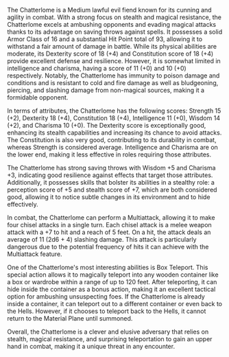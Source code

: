 The Chatterlome is a Medium lawful evil fiend known for its cunning and agility in combat. With a strong focus on stealth and magical resistance, the Chatterlome excels at ambushing opponents and evading magical attacks thanks to its advantage on saving throws against spells. It possesses a solid Armor Class of 16 and a substantial Hit Point total of 93, allowing it to withstand a fair amount of damage in battle. While its physical abilities are moderate, its Dexterity score of 18 (+4) and Constitution score of 18 (+4) provide excellent defense and resilience. However, it is somewhat limited in intelligence and charisma, having a score of 11 (+0) and 10 (+0) respectively. Notably, the Chatterlome has immunity to poison damage and conditions and is resistant to cold and fire damage as well as bludgeoning, piercing, and slashing damage from non-magical sources, making it a formidable opponent.

In terms of attributes, the Chatterlome has the following scores: Strength 15 (+2), Dexterity 18 (+4), Constitution 18 (+4), Intelligence 11 (+0), Wisdom 14 (+2), and Charisma 10 (+0). The Dexterity score is exceptionally good, enhancing its stealth capabilities and increasing its chance to avoid attacks. The Constitution is also very good, contributing to its durability in combat, whereas Strength is considered average. Intelligence and Charisma are on the lower end, making it less effective in roles requiring those attributes.

The Chatterlome has strong saving throws with Wisdom +5 and Charisma +3, indicating good resilience against effects that target those attributes. Additionally, it possesses skills that bolster its abilities in a stealthy role: a perception score of +5 and stealth score of +7, which are both considered good, allowing it to notice subtle changes in its environment and to hide effectively.

In combat, the Chatterlome can perform a Multiattack, allowing it to make four chisel attacks in a single turn. Each chisel attack is a melee weapon attack with a +7 to hit and a reach of 5 feet. On a hit, the attack deals an average of 11 (2d6 + 4) slashing damage. This attack is particularly dangerous due to the potential frequency of hits it can achieve with the Multiattack feature.

One of the Chatterlome's most interesting abilities is Box Teleport. This special action allows it to magically teleport into any wooden container like a box or wardrobe within a range of up to 120 feet. After teleporting, it can hide inside the container as a bonus action, making it an excellent tactical option for ambushing unsuspecting foes. If the Chatterlome is already inside a container, it can teleport out to a different container or even back to the Hells. However, if it chooses to teleport back to the Hells, it cannot return to the Material Plane until summoned.

Overall, the Chatterlome is a clever and elusive adversary that relies on stealth, magical resistance, and surprising teleportation to gain an upper hand in combat, making it a unique threat in any encounter.